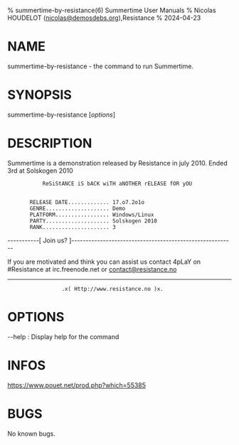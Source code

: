 % summertime-by-resistance(6) Summertime User Manuals
% Nicolas HOUDELOT (nicolas@demosdebs.org),Resistance
% 2024-04-23

# NAME
summertime-by-resistance - the command to run Summertime.

# SYNOPSIS
summertime-by-resistance [*options*]

# DESCRIPTION
Summertime is a demonstration released by Resistance in july 2010.
Ended 3rd at Solskogen 2010

               ReSiStANCE iS bACK wiTH aNOTHER rELEASE fOR yOU

                                                                   
           RELEASE DATE............. 17.o7.2o1o
           GENRE.................... Demo
           PLATFORM................. Windows/Linux
           PARTY.................... Solskogen 2010
           RANK..................... 3
 
-----------[ Join us? ]---------------------------------------------------------


If you are motivated and think you can assist us contact 4pLaY on #Resistance
at irc.freenode.net or contact@resistance.no


--------------------------------------------------------------------------------


                     
                     .x( Http://www.resistance.no )x.

# OPTIONS
\--help
:   Display help for the command

# INFOS
https://www.pouet.net/prod.php?which=55385

# BUGS
No known bugs.
